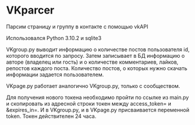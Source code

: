 # VKparcer
Парсим страницу и группу в контакте с помощью vkAPI

Использовался Python 3.10.2 и sqlite3

VKgroup.py выводит информацию о количестве постов пользователя id, которого вводится по запросу. Затем записывает в БД информацию о авторе (владелец или гость) и о количестве комментариев, лайков, репостов каждого поста. Количество постов, о которых нужно скачать информации задается пользователем.

VKpage.py работает аналогично VKgroup.py, только с сообществом.

Для получения нового токена необходимо пройти по ссылке из main.py и скопировать из адресной строки токен между access_token= и &expires_in=.
И в VKgroup.py, и в VKpage.py присваивается переменной token.
Токен действителен 24 часа.
